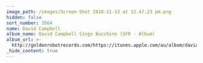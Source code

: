 ```yaml
---
image_path: /images/Screen Shot 2018-11-13 at 12.47.23 pm.png
hidden: false
sort_number: 3564
name: David Campbell
album_name: David Campbell Sings Bucchino (SFR - Album)
album_url: >-
  http://goldenrobotrecords.com/https://itunes.apple.com/au/album/david-campbell-sings-john-bucchino/883686848
_hide_content: true
---
```


